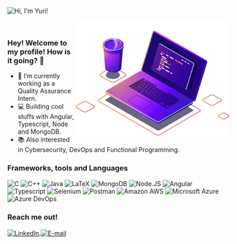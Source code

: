 
![Hi, I'm Yuri!](https://github.com/carvalhoyuri/carvalhoyuri/raw/main/hi.gif)



<img align="right" src="https://github.com/carvalhoyuri/carvalhoyuri/raw/main/computer-illustration.png" width="350"/>







<br/>

### Hey! Welcome to my profile! How is it going? 👋

- 🚀 I’m currently working as a Quality Assurance Intern.
- 💻 Building cool stuffs with Angular, Typescript, Node and MongoDB.
- 📚 Also interested in Cybersecurity, DevOps and Functional Programming.

  
 <h3>Frameworks, tools and Languages</h3>
    <p>
  
![C](https://img.shields.io/badge/C-00599C?style=for-the-badge&logo=c&logoColor=white) ![C++](https://img.shields.io/badge/C++-00599C?style=for-the-badge&logo=c%2b%2b&logoColor=white) ![Java](https://img.shields.io/badge/Java-ED8B00?style=for-the-badge&logo=java&logoColor=white) ![LaTeX](https://img.shields.io/badge/LaTeX-47A141?style=for-the-badge&logo=LaTeX&logoColor=white) ![MongoDB](https://img.shields.io/badge/MongoDB-4EA94B?style=for-the-badge&logo=mongodb&logoColor=white) ![Node.JS](https://img.shields.io/badge/Node.js-339933?style=for-the-badge&logo=nodedotjs&logoColor=white) ![Angular](https://img.shields.io/badge/Angular-DD0031?style=for-the-badge&logo=angular&logoColor=white) ![Typescript](https://img.shields.io/badge/TypeScript-007ACC?style=for-the-badge&logo=typescript&logoColor=white)  ![Selenium](https://img.shields.io/badge/Selenium-43B02A?style=for-the-badge&logo=Selenium&logoColor=white)      ![Postman](https://img.shields.io/badge/Postman-FF6C37?style=for-the-badge&logo=Postman&logoColor=white) ![Amazon AWS](https://img.shields.io/badge/Amazon_AWS-232F3E?style=for-the-badge&logo=amazon-aws&logoColor=white) ![Microsoft Azure](https://img.shields.io/badge/microsoft%20azure-0089D6?style=for-the-badge&logo=microsoft-azure&logoColor=white)   ![Azure DevOps](https://img.shields.io/badge/Azure_DevOps-0078D7?style=for-the-badge&logo=azure-devops&logoColor=white)


</p>
  <h3>Reach me out!</h3>  
<a href="https://www.linkedin.com/in/yuri-carvalho-710002158/">
<img align="center" alt="LinkedIn" src="https://img.shields.io/badge/LinkedIn-0077B5?style=for-the-badge&logo=linkedin&logoColor=white"/>
</a>
<a href="mailto:delimacarvalhoyuri@gmail.com">
<img align="center" alt="E-mail" src="https://img.shields.io/badge/Gmail-D14836?style=for-the-badge&logo=gmail&logoColor=white"/>
</a>
